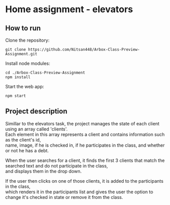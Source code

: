 # Home assignment - elevators

## How to run

Clone the repository:
<pre><code>git clone https://github.com/Nitsan448/Arbox-Class-Preview-Assignment.git
</code></pre>

Install node modules:
<pre><code>cd ./Arbox-Class-Preview-Assignment
npm install
</code></pre>

Start the web app:
<pre><code>npm start
</code></pre>

## Project description

Simillar to the elevators task, the project manages the state of each client using an array called 'clients'.</br>
Each element in this array represents a client and contains information such as the client's id,</br>name, image, if he is checked in, if he participates in the class, and whether or not he has a debt.

When the user searches for a client, it finds the first 3 clients that match the searched text and do not participate in the class,</br>
and displays them in the drop down.

If the user then clicks on one of those clients, it is added to the participants in the class,</br>
which renders it in the participants list and gives the user the option to change it's checked in state or remove it from the class.
